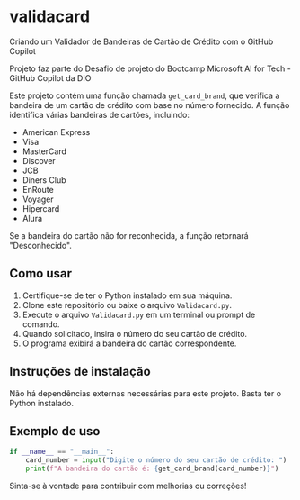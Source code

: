 # validacard
Criando um Validador de Bandeiras de Cartão de Crédito com o GitHub Copilot

Projeto faz parte do Desafio de projeto do Bootcamp Microsoft AI for Tech - GitHub Copilot
da DIO

Este projeto contém uma função chamada `get_card_brand`, que verifica a bandeira de um cartão de crédito com base no número fornecido. A função identifica várias bandeiras de cartões, incluindo:

- American Express
- Visa
- MasterCard
- Discover
- JCB
- Diners Club
- EnRoute
- Voyager
- Hipercard
- Alura

Se a bandeira do cartão não for reconhecida, a função retornará "Desconhecido".

## Como usar

1. Certifique-se de ter o Python instalado em sua máquina.
2. Clone este repositório ou baixe o arquivo `Validacard.py`.
3. Execute o arquivo `Validacard.py` em um terminal ou prompt de comando.
4. Quando solicitado, insira o número do seu cartão de crédito.
5. O programa exibirá a bandeira do cartão correspondente.

## Instruções de instalação

Não há dependências externas necessárias para este projeto. Basta ter o Python instalado.

## Exemplo de uso

```python
if __name__ == "__main__":
    card_number = input("Digite o número do seu cartão de crédito: ")
    print(f"A bandeira do cartão é: {get_card_brand(card_number)}")
```

Sinta-se à vontade para contribuir com melhorias ou correções!
